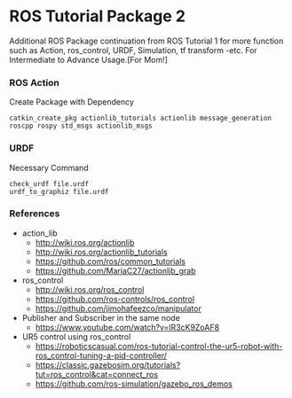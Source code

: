# ROS Tutorial Package 2
Additional ROS Package continuation from ROS Tutorial 1 for more function such as Action, ros_control, URDF, Simulation, tf transform -etc. For Intermediate to Advance Usage.[For Mom!]

### ROS Action
Create Package with Dependency
```
catkin_create_pkg actionlib_tutorials actionlib message_generation roscpp rospy std_msgs actionlib_msgs
```

### URDF
Necessary Command
```
check_urdf file.urdf
urdf_to_graphiz file.urdf
```

### References
- action_lib
  - http://wiki.ros.org/actionlib
  - http://wiki.ros.org/actionlib_tutorials
  - https://github.com/ros/common_tutorials
  - https://github.com/MariaC27/actionlib_grab
- ros_control
  - http://wiki.ros.org/ros_control
  - https://github.com/ros-controls/ros_control
  - https://github.com/jimohafeezco/manipulator
- Publisher and Subscriber in the same node 
  - https://www.youtube.com/watch?v=lR3cK9ZoAF8
- UR5 control using ros_control
  - https://roboticscasual.com/ros-tutorial-control-the-ur5-robot-with-ros_control-tuning-a-pid-controller/
  - https://classic.gazebosim.org/tutorials?tut=ros_control&cat=connect_ros
  - https://github.com/ros-simulation/gazebo_ros_demos